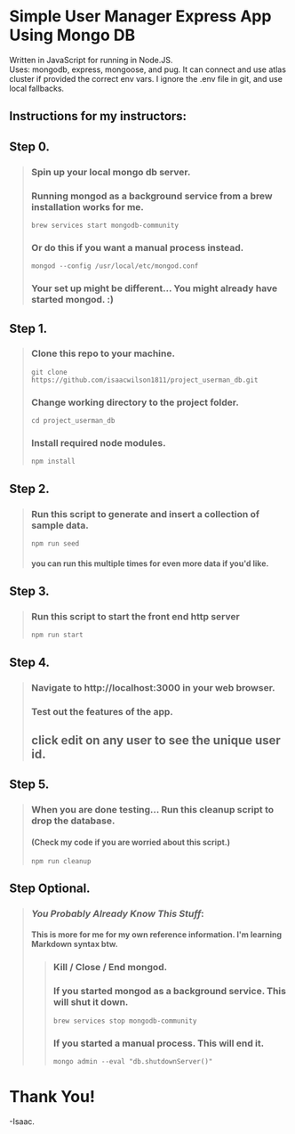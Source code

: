 # Simple User Manager Express App Using Mongo DB
Written in JavaScript for running in Node.JS.  
Uses: mongodb, express, mongoose, and pug.
It can connect and use atlas cluster if provided the correct env vars.
I ignore the .env file in git, and use local fallbacks.

## Instructions for my instructors:

## Step 0. 
> ### Spin up your local mongo db server.
> ### Running mongod as a background service from a brew installation works for me.
> `brew services start mongodb-community`
> ### Or do this if you want a manual process instead.
> `mongod --config /usr/local/etc/mongod.conf`
> ### Your set up might be different... You might already have started mongod. :)

## Step 1.
> ### Clone this repo to your machine.
> `git clone https://github.com/isaacwilson1811/project_userman_db.git`
> ### Change working directory to the project folder.
> `cd project_userman_db`
> ### Install required node modules.
> `npm install`

## Step 2.
> ### Run this script to generate and insert a collection of sample data.
> `npm run seed`
> #### you can run this multiple times for even more data if you'd like.

## Step 3.
> ### Run this script to start the front end http server
> `npm run start`

## Step 4.
> ### Navigate to http://localhost:3000 in your web browser.
> ### Test out the features of the app.
> ## click edit on any user to see the unique user id.

## Step 5.
> ### When you are done testing... Run this cleanup script to drop the database.
> #### (Check my code if you are worried about this script.)
> `npm run cleanup`

## Step Optional.
> ### ___You Probably Already Know This Stuff___:
> #### This is more for me for my own reference information. I'm learning Markdown syntax btw.
>> ### Kill / Close / End mongod.
>> ### If you started mongod as a background service. This will shut it down.
>> `brew services stop mongodb-community`
>> ### If you started a manual process. This will end it.
>> `mongo admin --eval "db.shutdownServer()"`

# Thank You!
-Isaac.